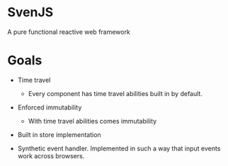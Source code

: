 # SvenJS

A pure functional reactive web framework

# Goals

 - Time travel

 	- Every component has time travel abilities built in by default.

 - Enforced immutability
 	
 	- With time travel abilities comes immutability

 - Built in store implementation

 - Synthetic event handler. Implemented in such a way that input events work across browsers.
 


